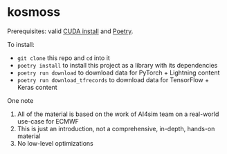 # kosmoss

Prerequisites: valid [CUDA install](https://developer.nvidia.com/cuda-downloads) and [Poetry](https://python-poetry.org/docs/master/#installing-with-the-official-installer).

To install:
* `git clone` this repo and `cd` into it
* `poetry install` to install this project as a library with its dependencies
* `poetry run download` to download data for PyTorch + Lightning content
* `poetry run download_tfrecords` to download data for TensorFlow + Keras content

One note
1. All of the material is based on the work of AI4sim team on a real-world use-case for ECMWF
2. This is just an introduction, not a comprehensive, in-depth, hands-on material
3. No low-level optimizations